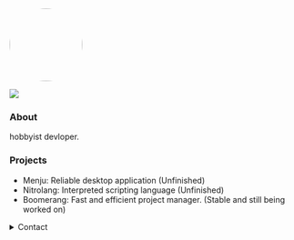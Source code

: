 <img src="https://avatars.githubusercontent.com/u/59508244?v=4" height="128" style="border-radius:50%;">

![](https://komarev.com/ghpvc/?username=johainworks&style=flat-square)

### About
hobbyist devloper.

### Projects
- Menju: Reliable desktop application (Unfinished)
- Nitrolang: Interpreted scripting language (Unfinished)
- Boomerang:  Fast and efficient project manager. (Stable and still being worked on)

<details>
<summary>Contact</summary>
  
  - Discord: `Johain#0339`   
</details>
